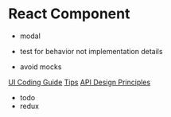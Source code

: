 # React Component

- modal


- test for behavior not implementation details
- avoid mocks


[UI Coding Guide](https://www.greatfrontend.com/front-end-interview-playbook/user-interface)
[Tips](https://www.greatfrontend.com/front-end-interview-playbook/user-interface-questions-cheatsheet)
[API Design Principles](https://www.greatfrontend.com/front-end-interview-playbook/user-interface-components-api-design-principles)

- todo
- redux